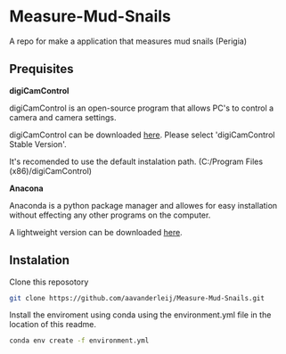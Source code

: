 # Measure-Mud-Snails
A repo for make a application that measures mud snails (Perigia)

## Prequisites

**digiCamControl**

digiCamControl is an open-source program that allows PC's to control a camera and camera settings.

digiCamControl can be downloaded [here](https://digicamcontrol.com/download). Please select 'digiCamControl Stable Version'.

It's recomended to use the default instalation path. (C:/Program Files (x86)/digiCamControl)

**Anacona**

Anaconda is a python package manager and allowes for easy installation without effecting any other programs on the computer.

A lightweight version can be downloaded [here](https://www.anaconda.com/docs/getting-started/miniconda/install#quickstart-install-instructions). 

## Instalation

Clone this reposotory

```bash
git clone https://github.com/aavanderleij/Measure-Mud-Snails.git
```

Install the enviroment using conda using the environment.yml file in the location of this readme.

```bash
conda env create -f environment.yml
```


